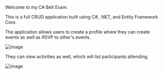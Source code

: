 Welcome to my C# Belt Exam. 

This is a full CRUD application built using C#, .NET, and Entity Framework Core. 

The application allows users to create a profile where they can create events as well as RSVP to other's events. 

![image](https://user-images.githubusercontent.com/97568733/166811208-fd1d529c-11dc-4d7f-b59f-0e24108b21bc.png)


They can view activities as well, which will list participants attending.

![image](https://user-images.githubusercontent.com/97568733/166811289-67cfff3f-dba1-4132-8785-093065d68383.png)
